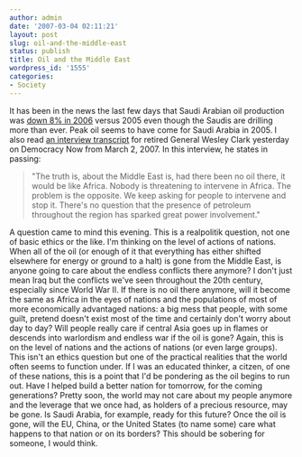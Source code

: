 ```yaml
---
author: admin
date: '2007-03-04 02:11:21'
layout: post
slug: oil-and-the-middle-east
status: publish
title: Oil and the Middle East
wordpress_id: '1555'
categories:
- Society
---
```


It has been in the news the last few days that Saudi Arabian oil
production was [down 8% in 2006](http://www.theoildrum.com/node/2325)
versus 2005 even though the Saudis are drilling more than ever. Peak oil
seems to have come for Saudi Arabia in 2005. I also read [an interview
transcript](http://www.democracynow.org/article.pl?sid=07/03/02/1440234)
for retired General Wesley Clark yesterday on Democracy Now from March
2, 2007. In this interview, he states in passing:

> "The truth is, about the Middle East is, had there been no oil there,
> it would be like Africa. Nobody is threatening to intervene in Africa.
> The problem is the opposite. We keep asking for people to intervene
> and stop it. There's no question that the presence of petroleum
> throughout the region has sparked great power involvement."

A question came to mind this evening. This is a realpolitik question,
not one of basic ethics or the like. I'm thinking on the level of
actions of nations. When all of the oil (or enough of it that everything
has either shifted elsewhere for energy or ground to a halt) is gone
from the Middle East, is anyone going to care about the endless
conflicts there anymore? I don't just mean Iraq but the conflicts we've
seen throughout the 20th century, especially since World War II. If
there is no oil there anymore, will it become the same as Africa in the
eyes of nations and the populations of most of more economically
advantaged nations: a big mess that people, with some guilt, pretend
doesn't exist most of the time and certainly don't worry about day to
day? Will people really care if central Asia goes up in flames or
descends into warlordism and endless war if the oil is gone? Again, this
is on the level of nations and the actions of nations (or even large
groups). This isn't an ethics question but one of the practical
realities that the world often seems to function under. If I was an
educated thinker, a citzen, of one of these nations, this is a point
that I'd be pondering as the oil begins to run out. Have I helped build
a better nation for tomorrow, for the coming generations? Pretty soon,
the world may not care about my people anymore and the leverage that we
once had, as holders of a precious resource, may be gone. Is Saudi
Arabia, for example, ready for this future? Once the oil is gone, will
the EU, China, or the United States (to name some) care what happens to
that nation or on its borders? This should be sobering for someone, I
would think.
